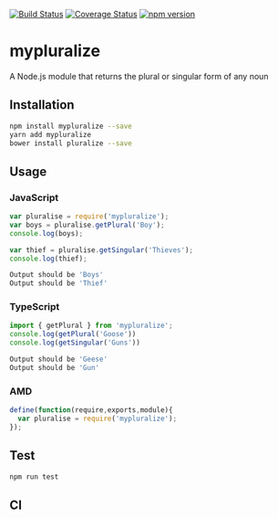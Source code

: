 [![Build Status](https://travis-ci.org/philipszdavido/mypluralize.svg?branch=master)](https://travis-ci.org/philipszdavido/mypluralize)
[![Coverage Status](https://coveralls.io/repos/github/philipszdavido/mypluralize/badge.svg?branch=master)](https://coveralls.io/github/philipszdavido/mypluralize?branch=master)
[![npm version](https://badge.fury.io/js/mypluralize.svg)](https://badge.fury.io/js/mypluralize)
# mypluralize
A Node.js module that returns the plural or singular form of any noun

## Installation 
```sh
npm install mypluralize --save
yarn add mypluralize
bower install pluralize --save
```

## Usage

### JavaScript

```javascript
var pluralise = require('mypluralize');
var boys = pluralise.getPlural('Boy');
console.log(boys);

var thief = pluralise.getSingular('Thieves');
console.log(thief);
```
```sh
Output should be 'Boys'
Output should be 'Thief'
```

### TypeScript
```typescript
import { getPlural } from 'mypluralize';
console.log(getPlural('Goose'))
console.log(getSingular('Guns'))
```
```sh
Output should be 'Geese'
Output should be 'Gun'
```

### AMD
```javascript
define(function(require,exports,module){
  var pluralise = require('mypluralize');
});
```

## Test 
```sh
npm run test
```

## CI
